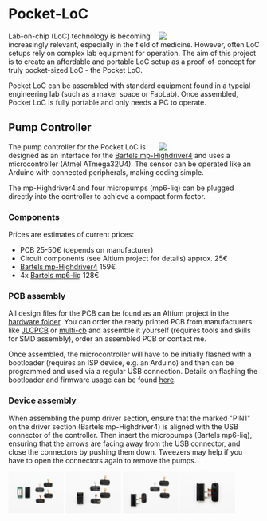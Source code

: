 # Pocket-LoC
<img align = "right" src="https://user-images.githubusercontent.com/42568983/202521498-0bb95a05-1dd4-4db9-ad12-fc51b9aba1ed.jpg" width="40%" /> 
Lab-on-chip (LoC) technology is becoming increasingly relevant, especially in the field of medicine. However, often LoC setups rely on complex lab equipment for operation. The aim of this project is to create an affordable and portable LoC setup as a proof-of-concept for truly pocket-sized LoC - the Pocket LoC.

Pocket LoC can be assembled with standard equipment found in a typcial engineering lab (such as a maker space or FabLab). Once assembled, Pocket LoC is fully portable and only needs a PC to operate.

## Pump Controller
<img align = "right" src="https://user-images.githubusercontent.com/42568983/203098132-f614299e-b502-4ab6-b1cb-b079d1976eea.jpg" width="40%" /> 

The pump controller for the Pocket LoC is designed as an interface for the [Bartels mp-Highdriver4](https://www.bartels-mikrotechnik.de/en/microelectronics/) and uses a microcontroller (Atmel ATmega32U4). The sensor can be operated like an Arduino with connected peripherals, making coding simple.

The mp-Highdriver4 and four micropumps (mp6-liq) can be plugged directly into the controller to achieve a compact form factor.

### Components

Prices are estimates of current prices:
- PCB 25-50€ (depends on manufacturer)
- Circuit components (see Altium project for details) approx. 25€
- [Bartels mp-Highdriver4](https://darwin-microfluidics.com/products/mp-highdriver4-pump-driver?variant=39540556791972) 159€
- 4x [Bartels mp6-liq](https://darwin-microfluidics.com/products/bartels-mp6-micropump?variant=36928480837796) 128€

### PCB assembly

All design files for the PCB can be found as an Altium project in the [hardware folder](https://github.com/Pocket-LoC/Pump-Controller/tree/main/Hardware). You can order the ready printed PCB from manufacturers like [JLCPCB](https://jlcpcb.com/) or [multi-cb](https://www.multi-circuit-boards.eu/en/index.html) and assemble it yourself (requires tools and skills for SMD assembly), order an assembled PCB or contact me.

Once assembled, the microcontroller will have to be initially flashed with a bootloader (requires an ISP device, e.g. an Arduino) and then can be programmed and used via a regular USB connection. Details on flashing the bootloader and firmware usage can be found [here](https://github.com/Pocket-LoC/Pump-Controller/tree/main/Firmware).

### Device assembly

When assembling the pump driver section, ensure that the marked "PIN1" on the driver section (Bartels mp-Highdriver4) is aligned with the USB connector of the controller. Then insert the micropumps (Bartels mp6-liq), ensuring that the arrows are facing away from the USB connector, and close the connectors by pushing them down. Tweezers may help if you have to open the connectors again to remove the pumps.

<p float="left">
        <img src="https://github.com/Pocket-LoC/Housing/blob/main/Photos/50%20driver%20components.jpg" width="22%" />
        <img src="https://github.com/Pocket-LoC/Housing/blob/main/Photos/51%20controller%20assembly.jpg" width="22%" /> 
        <img src="https://github.com/Pocket-LoC/Housing/blob/main/Photos/52%20first%20pump%20connected.jpg" width="22%" />
        <img src="https://github.com/Pocket-LoC/Housing/blob/main/Photos/53%20driver%20assembled.jpg" width="22%" />
</p>
